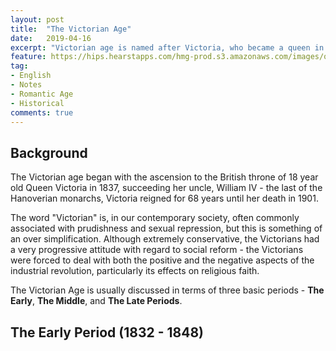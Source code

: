 ```yaml
---
layout: post
title:  "The Victorian Age"
date:   2019-04-16
excerpt: "Victorian age is named after Victoria, who became a queen in 1837 at age of 18 and ruled for 68 years until her death in 1901. So, the period from 1837 to 1901 is called Victorian era."
feature: https://hips.hearstapps.com/hmg-prod.s3.amazonaws.com/images/queen-victoria-2-1514478998.jpg?crop=1.00xw:0.333xh;0,0.173xh&resize=1200:*
tag:
- English
- Notes
- Romantic Age 
- Historical
comments: true
---
```

## Background 
The Victorian age began with the ascension to the British throne of 18 year old Queen Victoria in 1837, succeeding her uncle, William IV - the last of the Hanoverian monarchs, Victoria reigned for 68 years until her death in 1901.

The word "Victorian" is, in our contemporary society, often commonly associated with prudishness and sexual repression, but this is something of an over simplification. Although extremely conservative, the Victorians had a very progressive attitude with regard to social reform - the Victorians were forced to deal with both the positive and the negative aspects of the industrial revolution, particularly its effects on religious faith. 

The Victorian Age is usually discussed in terms of three basic periods - **The Early**, **The Middle**, and **The Late Periods**. 

## The Early Period (1832 - 1848)  
